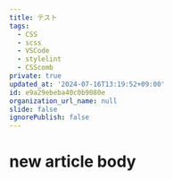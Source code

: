 ```yaml
---
title: テスト
tags:
  - CSS
  - scss
  - VSCode
  - stylelint
  - CSScomb
private: true
updated_at: '2024-07-16T13:19:52+09:00'
id: e9a29ebeba40c0b9080e
organization_url_name: null
slide: false
ignorePublish: false
---
```

# new article body
